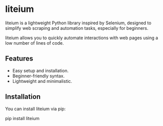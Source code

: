 # liteium

liteium is a lightweight Python library inspired by Selenium, designed to simplify web scraping and automation tasks, especially for beginners. 

liteium allows you to quickly automate interactions with web pages using a low number of lines of code.

## Features

- Easy setup and installation.
- Beginner-friendly syntax.
- Lightweight and minimalistic.

## Installation

You can install liteium via pip:

pip install liteium

